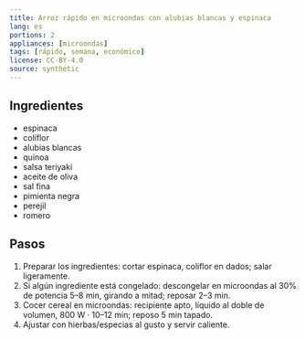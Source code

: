 ```yaml
---
title: Arroz rápido en microondas con alubias blancas y espinaca
lang: es
portions: 2
appliances: [microondas]
tags: [rápido, semana, económico]
license: CC-BY-4.0
source: synthetic
---
```

## Ingredientes
- espinaca
- coliflor
- alubias blancas
- quinoa
- salsa teriyaki
- aceite de oliva
- sal fina
- pimienta negra
- perejil
- romero

## Pasos
1. Preparar los ingredientes: cortar espinaca, coliflor en dados; salar ligeramente.
2. Si algún ingrediente está congelado: descongelar en microondas al 30% de potencia 5–8 min, girando a mitad; reposar 2–3 min.
3. Cocer cereal en microondas: recipiente apto, líquido al doble de volumen, 800 W · 10–12 min; reposo 5 min tapado.
4. Ajustar con hierbas/especias al gusto y servir caliente.
